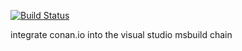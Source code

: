 [![Build Status](https://travis-ci.com/jeroendv/conanVsIntegration.svg?branch=master)](https://travis-ci.com/jeroendv/conanVsIntegration)

integrate conan.io into the visual studio msbuild chain
